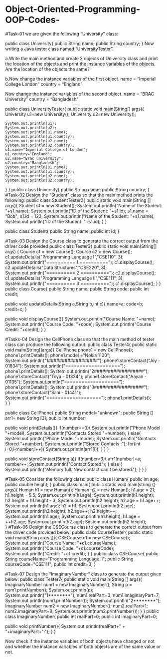 # Object-Oriented-Programming-OOP-Codes-
#Task-01
we are given the following “University” class: 

public class University{
    public String name;
    public String country;
}
Now writing a Java tester class named “UniversityTester”.

a.Write the main method and create 2 objects of University class and print the location of the objects and print the instance variables of the objects. Are the location of the objects the same? 

b.Now change the instance variables of the first object.
 name =  “Imperial College London”
 country = “England”

Now change the instance variables of the second object.
	name =  “BRAC University”
country = “Bangladesh”

public class UniversityTester{
  public static void main(String[] args){
    University u1=new University();
    University u2=new University();
    
    System.out.println(u1);
    System.out.println(u2);
    System.out.println(u1.name);
    System.out.println(u1.country);
    System.out.println(u2.name);
    System.out.println(u2.country);
    u1.name="Imperial College of London";
    u1.country="England";
    u2.name="Brac university";
    u2.country="Bangladesh";
    System.out.println(u1.name);
    System.out.println(u1.country);
    System.out.println(u2.name);
    System.out.println(u2.country);
  }
}
public class University{
    public String name;
    public String country;
}
#Task-02
Design the “Student” class so that the main method prints the following:
public class StudentTester2{
   public static void main(String [] args){
      Student s1 = new Student();
      System.out.println("Name of the Student: "+s1.name);
      System.out.println("ID of the Student: "+s1.id);
      s1.name = "Bob";
      s1.id = 123;
      System.out.println("Name of the Student: "+s1.name);
      System.out.println("ID of the Student: "+s1.id);
   }
}

public class Student{
  public String name;
  public int id;
}

#Task-03
Design the Course class to generate the correct output from the driver code provided 
public class Tester3{
  public static void main(String[] args) {
    Course c1 = new Course();
    Course c2 = new Course();  
    c1.updateDetails("Programming Language I","CSE110", 3);
    System.out.println("========== 1 ==========");
    c1.displayCourse(); 
    c2.updateDetails("Data Structures","CSE220", 3);
    System.out.println("========== 2 ==========");
    c2.displayCourse();  
    c1.updateDetails("Programming Language II","CSE111", 3);
    System.out.println("========== 3 ==========");
    c1.displayCourse();
  }
}
public class Course{
  public String name;
  public String code;
  public int credit;
  
  public void updateDetails(String a,String b,int c){
    name=a;
    code=b;
    credit=c;
  }
  
  public void displayCourse(){
    System.out.println("Course Name: "+name);
    System.out.println("Course Code: "+code);
    System.out.println("Course Credit: "+credit);
  }
}

#Tasks-04
Design the CellPhone class so that the main method of tester class can produce the following output:
public class Tester4{
  public static void main(String[]args){
     CellPhone phone1 = new CellPhone();
     phone1.printDetails();
     phone1.model ="Nokia 1100";
     System.out.println("1##################");
     phone1.storeContact("Joy - 01834");
     System.out.println("===================");
     phone1.printDetails();
     System.out.println("2##################");
     phone1.storeContact("Toya - 01334");
     phone1.storeContact("Aayan - 01135");
     System.out.println("===================");
     phone1.printDetails();
     System.out.println("3##################");
     phone1.storeContact("Sani - 01441");
     System.out.println("===================");
     phone1.printDetails();  
  }
}

public class CellPhone{
  public String model="unknown";
  public String [] arr1= new String [3];
  public int number;
  
  public void printDetails(){
    if(number==0){
    System.out.println("Phone Model "+model);
    System.out.println("Contacts Stored "+number);
    }
    else{
    System.out.println("Phone Model "+model);
    System.out.println("Contacts Stored "+number);
    System.out.println("Stored Contacts :");
    for(int i=0;i<number;i++){
      System.out.println(arr1[i]);
    }
  }
  }
  
  public void storeContact(String a){
    if(number<3){
    arr1[number]=a;
    number++;
    System.out.println("Contact Stored");
  }
    else {
      System.out.println("Memory full. New contact can't be stored.");
    }
  }
}

#Task-05
Consider the following class:
public class Human{
    public int age;
    public double height;
}
public class main{
public static void main(string {} args){
	Human h1 = new Human();
	Human h2 = new Human();
	h1.age = 21;
	h1.height = 5.5;
	System.out.println(h1.age);
	System.out.println(h1.height);
	h2.height = h1.height - 3;
	System.out.println(h2.height);
	h2.age = h1.age++;
	System.out.println(h1.age);
	h2 = h1;
	System.out.println(h2.age);
	System.out.println(h2.height);
	h2.age++;
	h2.height++;
	System.out.println(h1.age);
	System.out.println(h1.height);
	h1.age = ++h2.age;
	System.out.println(h2.age);
	System.out.println(h2.height);	
}
#Task-06
Design the CSECourse class to generate the correct output from the driver code provided below:
public class CourseTester{
  public static void main(String args []){
    CSECourse c1 = new CSECourse();
    System.out.println("Course Name: "+c1.courseName);
    System.out.println("Course Code: "+c1.courseCode);
    System.out.println("Credit: "+c1.credit);
   }
}
public class CSECourse{
  public String courseName="Programming Language II";
  public String courseCode="CSE111";
  public int credit=3;
}

#Task-07
Design the “ImaginaryNumber”  class to generate the output given below:
public class Tester7{
  public static void main(String [] args){
     ImaginaryNumber num1 = new ImaginaryNumber();
     String p = num1.printNumber();
     System.out.println(p);
     System.out.println("1********");
     num1.realPart=3;
     num1.imaginaryPart=7;
     System.out.println(num1.printNumber());
     System.out.println("2********");
     ImaginaryNumber num2 = new ImaginaryNumber();
     num2.realPart=1;
     num2.imaginaryPart=9;
     System.out.println(num2.printNumber());
    }
}
public class ImaginaryNumber{
  public int realPart=0;
  public int imaginaryPart=0;
  
  public void printNumber(){
    System.out.println(realPart+" + "+imaginaryPart+"i");
  }
}


    
    
  

                         
    




Now check if the instance variables of both objects have changed or not and whether the instance variables of both objects are of the same value or not.
